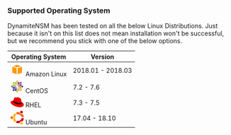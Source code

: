 ### Supported Operating System

DynamiteNSM has been tested on all the below Linux Distributions. Just because it isn't on this list does not mean installation won't be successful, but we recommend you stick with one of the below options.


| Operating System | Version       |
|------------------|---------------|
| ![amazon-logo](../img/supported_os_logos/amazon_linux.png) Amazon Linux | 2018.01 - 2018.03 |
| ![centos-logo](../img/supported_os_logos/centos.png) CentOS             | 7.2 - 7.6         |
| ![rhel-logo](../img/supported_os_logos/rhel.png)     RHEL               | 7.3 - 7.5         |
| ![ubuntu-logo](../img/supported_os_logos/ubuntu.png) Ubuntu             | 17.04 - 18.10     |
